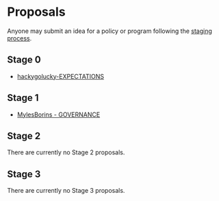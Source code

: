 # Proposals

Anyone may submit an idea for a policy or program following the [staging process](../STAGING_PROCESS.md).

## Stage 0

* [hackygolucky-EXPECTATIONS](hackygolucky-EXPECTATIONS)

## Stage 1

* [MylesBorins - GOVERNANCE](mylesborins-GOVERNANCE)

## Stage 2

There are currently no Stage 2 proposals.

## Stage 3

There are currently no Stage 3 proposals.
